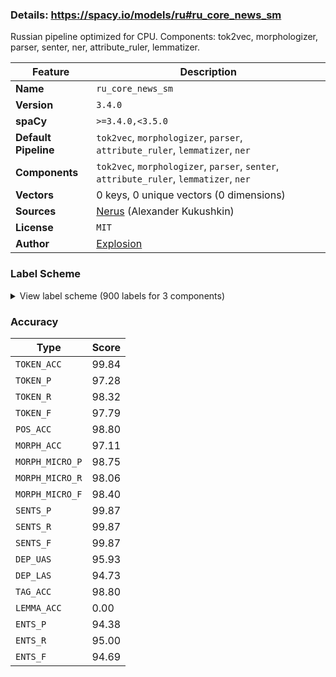 ### Details: https://spacy.io/models/ru#ru_core_news_sm

Russian pipeline optimized for CPU. Components: tok2vec, morphologizer, parser, senter, ner, attribute_ruler, lemmatizer.

| Feature | Description |
| --- | --- |
| **Name** | `ru_core_news_sm` |
| **Version** | `3.4.0` |
| **spaCy** | `>=3.4.0,<3.5.0` |
| **Default Pipeline** | `tok2vec`, `morphologizer`, `parser`, `attribute_ruler`, `lemmatizer`, `ner` |
| **Components** | `tok2vec`, `morphologizer`, `parser`, `senter`, `attribute_ruler`, `lemmatizer`, `ner` |
| **Vectors** | 0 keys, 0 unique vectors (0 dimensions) |
| **Sources** | [Nerus](https://github.com/natasha/nerus) (Alexander Kukushkin) |
| **License** | `MIT` |
| **Author** | [Explosion](https://explosion.ai) |

### Label Scheme

<details>

<summary>View label scheme (900 labels for 3 components)</summary>

| Component | Labels |
| --- | --- |
| **`morphologizer`** | `Case=Nom\|Degree=Pos\|Number=Plur\|POS=ADJ`, `Animacy=Anim\|Case=Nom\|Gender=Masc\|Number=Plur\|POS=NOUN`, `Aspect=Perf\|Mood=Ind\|Number=Plur\|POS=VERB\|Tense=Past\|VerbForm=Fin\|Voice=Act`, `Animacy=Inan\|Case=Acc\|POS=NUM`, `Animacy=Inan\|Case=Gen\|Gender=Fem\|Number=Plur\|POS=NOUN`, `Case=Gen\|Degree=Pos\|Gender=Masc\|Number=Sing\|POS=ADJ`, `Animacy=Inan\|Case=Gen\|Gender=Masc\|Number=Sing\|POS=NOUN`, `POS=ADP`, `Case=Gen\|Gender=Fem\|Number=Sing\|POS=DET`, `Animacy=Inan\|Case=Gen\|Gender=Fem\|Number=Sing\|POS=NOUN`, `POS=PUNCT`, `Degree=Pos\|POS=ADV`, `Aspect=Imp\|Mood=Ind\|Number=Plur\|POS=VERB\|Tense=Past\|VerbForm=Fin\|Voice=Mid`, `Animacy=Inan\|Case=Nom\|Gender=Masc\|Number=Plur\|POS=NOUN`, `Animacy=Anim\|Case=Gen\|Gender=Masc\|Number=Plur\|POS=NOUN`, `Aspect=Perf\|Case=Gen\|Number=Plur\|POS=VERB\|Tense=Past\|VerbForm=Part\|Voice=Pass`, `Case=Loc\|Degree=Pos\|Number=Plur\|POS=ADJ`, `Animacy=Inan\|Case=Loc\|Gender=Neut\|Number=Plur\|POS=NOUN`, `Animacy=Inan\|Case=Loc\|Gender=Neut\|Number=Sing\|POS=PRON`, `Aspect=Imp\|Mood=Ind\|Number=Sing\|POS=VERB\|Person=Third\|Tense=Pres\|VerbForm=Fin\|Voice=Act`, `Animacy=Inan\|Case=Nom\|Gender=Neut\|Number=Sing\|POS=NOUN`, `Foreign=Yes\|POS=PROPN`, `Case=Loc\|Gender=Fem\|Number=Sing\|POS=NUM`, `Aspect=Imp\|Gender=Neut\|Mood=Ind\|Number=Sing\|POS=VERB\|Tense=Past\|VerbForm=Fin\|Voice=Act`, `Animacy=Anim\|Case=Gen\|Gender=Masc\|Number=Sing\|POS=NOUN`, `Animacy=Inan\|Case=Loc\|Gender=Masc\|Number=Sing\|POS=NOUN`, `POS=NUM`, `Animacy=Inan\|Case=Gen\|Gender=Masc\|Number=Plur\|POS=NOUN`, `Case=Nom\|Gender=Masc\|Number=Sing\|POS=PRON\|Person=Third`, `Aspect=Imp\|Gender=Masc\|Mood=Ind\|Number=Sing\|POS=AUX\|Tense=Past\|VerbForm=Fin\|Voice=Act`, `Animacy=Anim\|Case=Ins\|Gender=Masc\|Number=Sing\|POS=NOUN`, `Animacy=Inan\|Case=Dat\|Gender=Neut\|Number=Sing\|POS=NOUN`, `POS=DET`, `Animacy=Inan\|Case=Nom\|Gender=Fem\|Number=Sing\|POS=NOUN`, `Aspect=Perf\|Gender=Fem\|Mood=Ind\|Number=Sing\|POS=VERB\|Tense=Past\|VerbForm=Fin\|Voice=Act`, `Case=Dat\|Degree=Pos\|Number=Plur\|POS=ADJ`, `Animacy=Inan\|Case=Dat\|Gender=Fem\|Number=Plur\|POS=NOUN`, `Animacy=Inan\|Case=Nom\|Gender=Masc\|Number=Sing\|POS=NOUN`, `Aspect=Perf\|Gender=Masc\|Mood=Ind\|Number=Sing\|POS=VERB\|Tense=Past\|VerbForm=Fin\|Voice=Act`, `POS=SCONJ`, `Animacy=Inan\|Case=Ins\|Gender=Neut\|Number=Sing\|POS=NOUN`, `Case=Acc\|Gender=Neut\|Number=Sing\|POS=PRON\|Person=Third`, `Case=Acc\|POS=NUM`, `Case=Ins\|Degree=Pos\|Number=Plur\|POS=ADJ`, `Animacy=Inan\|Case=Ins\|Gender=Masc\|Number=Plur\|POS=NOUN`, `POS=CCONJ`, `Case=Nom\|POS=NUM`, `Animacy=Inan\|Case=Dat\|Gender=Masc\|Number=Sing\|POS=NOUN`, `Aspect=Perf\|Gender=Masc\|Number=Sing\|POS=VERB\|StyleVariant=Short\|Tense=Past\|VerbForm=Part\|Voice=Pass`, `Case=Nom\|Degree=Pos\|Gender=Masc\|Number=Sing\|POS=ADJ`, `Case=Ins\|Degree=Pos\|Gender=Neut\|Number=Sing\|POS=ADJ`, `Aspect=Imp\|Mood=Ind\|Number=Plur\|POS=VERB\|Person=Third\|Tense=Pres\|VerbForm=Fin\|Voice=Act`, `Case=Nom\|Gender=Masc\|Number=Sing\|POS=DET`, `Aspect=Imp\|Gender=Masc\|Mood=Ind\|Number=Sing\|POS=VERB\|Tense=Past\|VerbForm=Fin\|Voice=Act`, `Case=Acc\|Degree=Pos\|Gender=Fem\|Number=Sing\|POS=ADJ`, `Animacy=Inan\|Case=Acc\|Gender=Fem\|Number=Sing\|POS=NOUN`, `Case=Nom\|Gender=Fem\|Number=Sing\|POS=PRON`, `Aspect=Imp\|Mood=Ind\|Number=Sing\|POS=VERB\|Person=Third\|Tense=Pres\|VerbForm=Fin\|Voice=Mid`, `Case=Ins\|Degree=Pos\|Gender=Fem\|Number=Sing\|POS=ADJ`, `Animacy=Anim\|Case=Nom\|Gender=Fem\|Number=Sing\|POS=NOUN`, `Case=Dat\|Degree=Pos\|Gender=Fem\|Number=Sing\|POS=ADJ`, `Animacy=Inan\|Case=Dat\|Gender=Fem\|Number=Sing\|POS=NOUN`, `Animacy=Inan\|Case=Gen\|Gender=Neut\|Number=Sing\|POS=NOUN`, `Animacy=Inan\|Case=Nom\|Gender=Neut\|Number=Plur\|POS=NOUN`, `Degree=Pos\|Number=Plur\|POS=ADJ\|StyleVariant=Short`, `Aspect=Imp\|Mood=Ind\|Number=Plur\|POS=AUX\|Tense=Past\|VerbForm=Fin\|Voice=Act`, `Aspect=Perf\|POS=VERB\|VerbForm=Inf\|Voice=Act`, `Animacy=Inan\|Case=Acc\|Gender=Neut\|Number=Sing\|POS=PRON`, `Case=Loc\|Degree=Pos\|Gender=Fem\|Number=Sing\|POS=ADJ`, `Animacy=Inan\|Case=Loc\|Gender=Fem\|Number=Sing\|POS=NOUN`, `Animacy=Inan\|Case=Loc\|Gender=Masc\|Number=Plur\|POS=NOUN`, `Case=Gen\|Degree=Pos\|Gender=Fem\|Number=Sing\|POS=ADJ`, `Aspect=Perf\|Number=Plur\|POS=VERB\|StyleVariant=Short\|Tense=Past\|VerbForm=Part\|Voice=Pass`, `Animacy=Anim\|Case=Acc\|Gender=Masc\|POS=NUM`, `Animacy=Anim\|Case=Gen\|Gender=Fem\|Number=Plur\|POS=NOUN`, `Animacy=Anim\|Case=Acc\|Gender=Neut\|Number=Plur\|POS=NOUN`, `Mood=Cnd\|POS=SCONJ`, `Case=Nom\|Number=Plur\|POS=PRON\|Person=Third`, `POS=PART\|Polarity=Neg`, `Aspect=Imp\|POS=VERB\|VerbForm=Inf\|Voice=Mid`, `Animacy=Inan\|Aspect=Perf\|Case=Acc\|Number=Plur\|POS=VERB\|Tense=Past\|VerbForm=Part\|Voice=Pass`, `Animacy=Inan\|Case=Acc\|Gender=Fem\|Number=Plur\|POS=NOUN`, `POS=SPACE`, `Case=Nom\|Number=Plur\|POS=DET`, `Aspect=Imp\|Mood=Ind\|Number=Plur\|POS=VERB\|Tense=Past\|VerbForm=Fin\|Voice=Act`, `Animacy=Anim\|Case=Acc\|Gender=Masc\|Number=Sing\|POS=NOUN`, `Aspect=Imp\|Gender=Neut\|Mood=Ind\|Number=Sing\|POS=VERB\|Tense=Past\|VerbForm=Fin\|Voice=Mid`, `Animacy=Inan\|Case=Acc\|Gender=Masc\|Number=Sing\|POS=NOUN`, `Animacy=Anim\|Case=Acc\|Number=Plur\|POS=PRON`, `Animacy=Inan\|Case=Acc\|Gender=Neut\|Number=Sing\|POS=NOUN`, `Case=Gen\|Degree=Pos\|Gender=Neut\|Number=Sing\|POS=ADJ`, `Animacy=Anim\|Case=Gen\|Gender=Masc\|Number=Sing\|POS=PROPN`, `Animacy=Anim\|Case=Nom\|Gender=Fem\|Number=Sing\|POS=PROPN`, `Aspect=Imp\|Gender=Fem\|Mood=Ind\|Number=Sing\|POS=VERB\|Tense=Past\|VerbForm=Fin\|Voice=Act`, `POS=INTJ`, `Animacy=Inan\|Case=Loc\|Gender=Fem\|Number=Plur\|POS=NOUN`, `Animacy=Inan\|Case=Nom\|Gender=Neut\|Number=Sing\|POS=PRON`, `Aspect=Imp\|Gender=Fem\|Mood=Ind\|Number=Sing\|POS=AUX\|Tense=Past\|VerbForm=Fin\|Voice=Act`, `Case=Nom\|Degree=Pos\|Gender=Fem\|Number=Sing\|POS=ADJ`, `Case=Acc\|Gender=Masc\|Number=Sing\|POS=PRON\|Person=Third`, `Case=Nom\|Number=Plur\|POS=PRON`, `Aspect=Imp\|Gender=Masc\|Mood=Ind\|Number=Sing\|POS=VERB\|Tense=Past\|VerbForm=Fin\|Voice=Mid`, `Aspect=Imp\|Gender=Masc\|Mood=Ind\|Number=Sing\|POS=VERB\|Tense=Past\|VerbForm=Fin\|Voice=Pass`, `Degree=Pos\|Gender=Fem\|Number=Sing\|POS=ADJ\|StyleVariant=Short`, `Case=Gen\|Gender=Masc\|Number=Sing\|POS=PRON\|Person=Third`, `Case=Gen\|POS=PRON`, `Animacy=Inan\|Case=Dat\|Gender=Neut\|Number=Plur\|POS=NOUN`, `Animacy=Anim\|Case=Nom\|Gender=Masc\|Number=Sing\|POS=PROPN`, `Aspect=Imp\|POS=VERB\|VerbForm=Inf\|Voice=Act`, `Animacy=Anim\|Case=Nom\|Gender=Masc\|Number=Sing\|POS=NOUN`, `Case=Acc\|Gender=Fem\|Number=Sing\|POS=PRON\|Person=Third`, `Animacy=Inan\|Case=Acc\|Number=Plur\|POS=DET`, `Case=Nom\|POS=PRON`, `Animacy=Anim\|Case=Ins\|Gender=Masc\|Number=Plur\|POS=NOUN`, `POS=ADJ`, `Case=Loc\|Degree=Pos\|Gender=Masc\|Number=Sing\|POS=ADJ`, `Animacy=Inan\|Case=Gen\|Gender=Fem\|Number=Sing\|POS=PROPN`, `Aspect=Imp\|Mood=Ind\|Number=Sing\|POS=AUX\|Person=Third\|Tense=Pres\|VerbForm=Fin\|Voice=Act`, `Case=Nom\|Gender=Fem\|Number=Sing\|POS=PRON\|Person=Third`, `Case=Ins\|Gender=Masc\|Number=Sing\|POS=DET`, `Animacy=Inan\|Case=Ins\|Gender=Masc\|Number=Sing\|POS=NOUN`, `Aspect=Perf\|Case=Acc\|Gender=Neut\|Number=Sing\|POS=VERB\|Tense=Past\|VerbForm=Part\|Voice=Pass`, `Animacy=Inan\|Case=Loc\|Gender=Neut\|Number=Sing\|POS=NOUN`, `Animacy=Inan\|Case=Gen\|Gender=Masc\|Number=Sing\|POS=PROPN`, `Case=Nom\|Number=Sing\|POS=PRON\|Person=First`, `Aspect=Imp\|Mood=Ind\|Number=Sing\|POS=VERB\|Person=First\|Tense=Pres\|VerbForm=Fin\|Voice=Act`, `Animacy=Inan\|Case=Acc\|Degree=Pos\|Gender=Masc\|Number=Sing\|POS=ADJ`, `Mood=Cnd\|POS=AUX`, `Case=Nom\|Number=Plur\|POS=PRON\|Person=First`, `Case=Gen\|Number=Plur\|POS=DET`, `Animacy=Inan\|Case=Ins\|Gender=Masc\|Number=Sing\|POS=PROPN`, `Aspect=Imp\|Case=Gen\|Gender=Masc\|Number=Sing\|POS=VERB\|Tense=Pres\|VerbForm=Part\|Voice=Act`, `Animacy=Inan\|Case=Ins\|Gender=Neut\|Number=Sing\|POS=PRON`, `Aspect=Perf\|POS=VERB\|VerbForm=Inf\|Voice=Mid`, `Aspect=Perf\|Case=Gen\|Number=Plur\|POS=VERB\|Tense=Past\|VerbForm=Part\|Voice=Act`, `Animacy=Inan\|Case=Acc\|Gender=Masc\|Number=Sing\|POS=PROPN`, `Animacy=Inan\|Case=Acc\|Gender=Neut\|Number=Sing\|POS=DET`, `POS=PART`, `Case=Dat\|Gender=Masc\|Number=Sing\|POS=DET`, `Aspect=Perf\|Mood=Ind\|Number=Plur\|POS=VERB\|Person=Third\|Tense=Fut\|VerbForm=Fin\|Voice=Mid`, `Aspect=Perf\|Gender=Masc\|Mood=Ind\|Number=Sing\|POS=VERB\|Tense=Past\|VerbForm=Fin\|Voice=Mid`, `Case=Nom\|Gender=Masc\|Number=Sing\|POS=NUM`, `Animacy=Anim\|Case=Dat\|Gender=Fem\|Number=Sing\|POS=PROPN`, `Aspect=Perf\|Mood=Ind\|Number=Sing\|POS=VERB\|Person=Third\|Tense=Fut\|VerbForm=Fin\|Voice=Mid`, `Case=Loc\|Gender=Masc\|Number=Sing\|POS=DET`, `Aspect=Perf\|Gender=Neut\|Mood=Ind\|Number=Sing\|POS=VERB\|Tense=Past\|VerbForm=Fin\|Voice=Act`, `Degree=Pos\|Gender=Neut\|Number=Sing\|POS=ADJ\|StyleVariant=Short`, `Animacy=Inan\|Case=Gen\|Gender=Neut\|Number=Plur\|POS=NOUN`, `Animacy=Anim\|Case=Dat\|Gender=Masc\|Number=Sing\|POS=NOUN`, `Case=Nom\|Gender=Neut\|Number=Sing\|POS=PRON\|Person=Third`, `Aspect=Perf\|Gender=Neut\|Number=Sing\|POS=VERB\|StyleVariant=Short\|Tense=Past\|VerbForm=Part\|Voice=Pass`, `Animacy=Inan\|Case=Loc\|Gender=Fem\|Number=Sing\|POS=PROPN`, `Animacy=Inan\|Case=Acc\|Gender=Masc\|Number=Plur\|POS=NOUN`, `Aspect=Perf\|Mood=Ind\|Number=Plur\|POS=VERB\|Person=Third\|Tense=Fut\|VerbForm=Fin\|Voice=Act`, `Aspect=Perf\|Mood=Ind\|Number=Plur\|POS=VERB\|Tense=Past\|VerbForm=Fin\|Voice=Mid`, `Animacy=Inan\|Case=Gen\|Gender=Neut\|Number=Sing\|POS=PRON`, `Aspect=Perf\|Case=Loc\|Gender=Neut\|Number=Sing\|POS=VERB\|Tense=Past\|VerbForm=Part\|Voice=Pass`, `Animacy=Inan\|Case=Loc\|Gender=Neut\|Number=Sing\|POS=PROPN`, `Case=Dat\|Degree=Pos\|Gender=Masc\|Number=Sing\|POS=ADJ`, `Animacy=Inan\|Case=Dat\|Gender=Masc\|Number=Plur\|POS=PROPN`, `Animacy=Inan\|Case=Acc\|Degree=Pos\|Number=Plur\|POS=ADJ`, `Animacy=Inan\|Case=Acc\|Gender=Neut\|Number=Plur\|POS=NOUN`, `Foreign=Yes\|POS=X`, `Animacy=Inan\|Case=Loc\|Gender=Masc\|Number=Sing\|POS=PROPN`, `Aspect=Imp\|POS=VERB\|Tense=Pres\|VerbForm=Conv\|Voice=Act`, `Case=Gen\|Degree=Pos\|Number=Plur\|POS=ADJ`, `Animacy=Inan\|Case=Ins\|Gender=Fem\|Number=Sing\|POS=NOUN`, `Aspect=Imp\|Gender=Neut\|Mood=Ind\|Number=Sing\|POS=AUX\|Tense=Past\|VerbForm=Fin\|Voice=Act`, `Case=Nom\|Degree=Pos\|Gender=Neut\|Number=Sing\|POS=ADJ`, `Aspect=Imp\|Case=Nom\|Number=Plur\|POS=VERB\|Tense=Past\|VerbForm=Part\|Voice=Act`, `Case=Gen\|POS=NUM`, `Animacy=Inan\|Case=Acc\|Gender=Masc\|POS=NUM`, `Aspect=Imp\|Case=Gen\|Number=Plur\|POS=VERB\|Tense=Pres\|VerbForm=Part\|Voice=Act`, `Animacy=Inan\|Case=Ins\|Gender=Fem\|Number=Sing\|POS=PROPN`, `Animacy=Inan\|Case=Ins\|Gender=Neut\|Number=Sing\|POS=PROPN`, `Animacy=Inan\|Case=Nom\|Gender=Fem\|Number=Plur\|POS=NOUN`, `Aspect=Imp\|Mood=Ind\|Number=Sing\|POS=VERB\|Person=Third\|Tense=Pres\|VerbForm=Fin\|Voice=Pass`, `Aspect=Imp\|POS=VERB\|VerbForm=Inf\|Voice=Pass`, `Case=Gen\|Gender=Fem\|Number=Sing\|POS=NUM`, `Case=Ins\|Degree=Pos\|Gender=Masc\|Number=Sing\|POS=ADJ`, `Animacy=Inan\|Case=Acc\|Degree=Pos\|Gender=Neut\|Number=Sing\|POS=ADJ`, `Aspect=Perf\|Mood=Ind\|Number=Sing\|POS=VERB\|Person=Third\|Tense=Fut\|VerbForm=Fin\|Voice=Act`, `Animacy=Inan\|Case=Ins\|Gender=Neut\|Number=Plur\|POS=NOUN`, `Case=Loc\|Gender=Fem\|Number=Sing\|POS=DET`, `Animacy=Inan\|Case=Nom\|Gender=Masc\|Number=Sing\|POS=PROPN`, `Case=Loc\|Gender=Masc\|Number=Sing\|POS=PRON`, `Aspect=Perf\|Gender=Neut\|Mood=Ind\|Number=Sing\|POS=VERB\|Tense=Past\|VerbForm=Fin\|Voice=Mid`, `Animacy=Anim\|Case=Dat\|Gender=Masc\|Number=Plur\|POS=NOUN`, `Animacy=Anim\|Case=Acc\|Gender=Masc\|Number=Plur\|POS=NOUN`, `Animacy=Anim\|Case=Acc\|Gender=Masc\|Number=Sing\|POS=PROPN`, `Animacy=Anim\|Case=Ins\|Gender=Masc\|Number=Sing\|POS=PROPN`, `Aspect=Perf\|Case=Gen\|Gender=Masc\|Number=Sing\|POS=VERB\|Tense=Past\|VerbForm=Part\|Voice=Act`, `Animacy=Inan\|Case=Nom\|Gender=Fem\|Number=Sing\|POS=PROPN`, `Animacy=Inan\|Case=Acc\|Number=Plur\|POS=PRON\|Person=Third`, `Case=Nom\|Gender=Masc\|Number=Sing\|POS=PRON`, `Case=Dat\|POS=PRON`, `Aspect=Imp\|Mood=Ind\|Number=Plur\|POS=VERB\|Person=Third\|Tense=Pres\|VerbForm=Fin\|Voice=Mid`, `Animacy=Inan\|Case=Nom\|Gender=Neut\|Number=Sing\|POS=PROPN`, `Animacy=Inan\|Case=Nom\|Gender=Fem\|Number=Plur\|POS=PROPN`, `Case=Dat\|Gender=Fem\|Number=Sing\|POS=PRON`, `Case=Ins\|Number=Plur\|POS=PRON\|Person=Third`, `Animacy=Inan\|Case=Acc\|Gender=Fem\|Number=Sing\|POS=PROPN`, `Animacy=Inan\|Case=Dat\|Gender=Masc\|Number=Plur\|POS=NOUN`, `Aspect=Perf\|Case=Gen\|Gender=Fem\|Number=Sing\|POS=VERB\|Tense=Past\|VerbForm=Part\|Voice=Pass`, `Aspect=Imp\|POS=AUX\|VerbForm=Inf\|Voice=Act`, `Aspect=Imp\|Mood=Ind\|Number=Plur\|POS=AUX\|Person=Third\|Tense=Pres\|VerbForm=Fin\|Voice=Act`, `Aspect=Imp\|Case=Gen\|Gender=Fem\|Number=Sing\|POS=VERB\|Tense=Pres\|VerbForm=Part\|Voice=Act`, `Aspect=Perf\|Case=Dat\|Number=Plur\|POS=VERB\|Tense=Past\|VerbForm=Part\|Voice=Pass`, `Degree=Pos\|Gender=Masc\|Number=Sing\|POS=ADJ\|StyleVariant=Short`, `Degree=Cmp\|POS=ADV`, `Aspect=Perf\|Case=Loc\|Number=Plur\|POS=VERB\|Tense=Past\|VerbForm=Part\|Voice=Pass`, `Aspect=Imp\|Case=Ins\|Gender=Fem\|Number=Sing\|POS=VERB\|Tense=Pres\|VerbForm=Part\|Voice=Pass`, `Aspect=Perf\|Gender=Fem\|Mood=Ind\|Number=Sing\|POS=VERB\|Tense=Past\|VerbForm=Fin\|Voice=Mid`, `Aspect=Imp\|Gender=Neut\|Mood=Ind\|Number=Sing\|POS=VERB\|Tense=Past\|VerbForm=Fin\|Voice=Pass`, `Aspect=Imp\|Mood=Ind\|Number=Plur\|POS=AUX\|Person=First\|Tense=Pres\|VerbForm=Fin\|Voice=Act`, `Case=Ins\|Number=Plur\|POS=DET`, `Aspect=Perf\|Mood=Ind\|Number=Plur\|POS=VERB\|Person=First\|Tense=Fut\|VerbForm=Fin\|Voice=Act`, `Aspect=Imp\|Case=Acc\|Gender=Fem\|Number=Sing\|POS=VERB\|Tense=Pres\|VerbForm=Part\|Voice=Act`, `Animacy=Inan\|Case=Dat\|Gender=Neut\|Number=Sing\|POS=PRON`, `Case=Loc\|Degree=Pos\|Gender=Neut\|Number=Sing\|POS=ADJ`, `Animacy=Inan\|Case=Gen\|Gender=Fem\|Number=Plur\|POS=PROPN`, `Case=Nom\|Gender=Neut\|Number=Sing\|POS=DET`, `Animacy=Inan\|Case=Gen\|Gender=Neut\|Number=Sing\|POS=PROPN`, `Aspect=Imp\|Case=Nom\|Number=Plur\|POS=VERB\|Tense=Pres\|VerbForm=Part\|Voice=Act`, `Case=Gen\|Gender=Masc\|POS=NUM`, `Animacy=Anim\|Case=Dat\|Gender=Fem\|Number=Sing\|POS=NOUN`, `Aspect=Imp\|Case=Ins\|Gender=Fem\|Number=Sing\|POS=VERB\|Tense=Pres\|VerbForm=Part\|Voice=Act`, `Animacy=Anim\|Case=Ins\|Gender=Fem\|Number=Sing\|POS=NOUN`, `Aspect=Imp\|Case=Nom\|Gender=Fem\|Number=Sing\|POS=VERB\|Tense=Past\|VerbForm=Part\|Voice=Act`, `Aspect=Perf\|Gender=Fem\|Number=Sing\|POS=VERB\|StyleVariant=Short\|Tense=Past\|VerbForm=Part\|Voice=Pass`, `Aspect=Perf\|POS=VERB\|Tense=Past\|VerbForm=Conv\|Voice=Act`, `Aspect=Imp\|Case=Ins\|Gender=Masc\|Number=Sing\|POS=VERB\|Tense=Pres\|VerbForm=Part\|Voice=Pass`, `Case=Loc\|Gender=Neut\|Number=Sing\|POS=DET`, `Animacy=Anim\|Case=Gen\|Gender=Fem\|Number=Sing\|POS=NOUN`, `Animacy=Inan\|Case=Acc\|Gender=Neut\|Number=Sing\|POS=PROPN`, `Aspect=Imp\|Case=Loc\|Gender=Masc\|Number=Sing\|POS=VERB\|Tense=Pres\|VerbForm=Part\|Voice=Act`, `Aspect=Imp\|Case=Dat\|Number=Plur\|POS=VERB\|Tense=Pres\|VerbForm=Part\|Voice=Act`, `Aspect=Perf\|Case=Nom\|Gender=Masc\|Number=Sing\|POS=VERB\|Tense=Past\|VerbForm=Part\|Voice=Pass`, `Aspect=Perf\|Case=Loc\|Gender=Fem\|Number=Sing\|POS=VERB\|Tense=Past\|VerbForm=Part\|Voice=Pass`, `Case=Dat\|Number=Sing\|POS=PRON\|Person=Second`, `Case=Nom\|Gender=Fem\|Number=Sing\|POS=DET`, `POS=ADV`, `Case=Acc\|POS=PRON`, `Animacy=Anim\|Case=Loc\|Gender=Masc\|Number=Sing\|POS=NOUN`, `Case=Ins\|Gender=Masc\|Number=Sing\|POS=NUM`, `Case=Ins\|POS=NUM`, `Aspect=Imp\|Mood=Ind\|Number=Plur\|POS=VERB\|Person=First\|Tense=Pres\|VerbForm=Fin\|Voice=Act`, `Aspect=Perf\|Case=Nom\|Gender=Fem\|Number=Sing\|POS=VERB\|Tense=Past\|VerbForm=Part\|Voice=Pass`, `Animacy=Inan\|Case=Ins\|Gender=Fem\|Number=Plur\|POS=NOUN`, `Case=Gen\|Gender=Masc\|Number=Sing\|POS=DET`, `Aspect=Imp\|Case=Nom\|Gender=Masc\|Number=Sing\|POS=VERB\|Tense=Pres\|VerbForm=Part\|Voice=Act`, `Animacy=Anim\|Case=Acc\|Degree=Pos\|Number=Plur\|POS=ADJ`, `Case=Dat\|Gender=Fem\|Number=Sing\|POS=PRON\|Person=Third`, `Case=Gen\|Gender=Masc\|Number=Sing\|POS=NUM`, `Case=Acc\|Gender=Masc\|Number=Sing\|POS=DET`, `Aspect=Perf\|Case=Ins\|Gender=Fem\|Number=Sing\|POS=VERB\|Tense=Past\|VerbForm=Part\|Voice=Pass`, `Case=Loc\|POS=PRON`, `Animacy=Inan\|Case=Acc\|Degree=Pos\|Number=Plur\|POS=DET`, `Animacy=Inan\|Case=Dat\|Gender=Masc\|Number=Sing\|POS=PROPN`, `Case=Loc\|Gender=Masc\|Number=Sing\|POS=PRON\|Person=Third`, `Animacy=Anim\|Aspect=Perf\|Case=Acc\|Gender=Masc\|Number=Sing\|POS=VERB\|Tense=Past\|VerbForm=Part\|Voice=Pass`, `Case=Loc\|Gender=Fem\|Number=Sing\|POS=PRON`, `Aspect=Perf\|Case=Ins\|Number=Plur\|POS=VERB\|Tense=Past\|VerbForm=Part\|Voice=Pass`, `Animacy=Anim\|Case=Acc\|Degree=Pos\|Gender=Masc\|Number=Sing\|POS=ADJ`, `Aspect=Imp\|Mood=Imp\|Number=Plur\|POS=VERB\|Person=Second\|VerbForm=Fin\|Voice=Act`, `Case=Nom\|Number=Plur\|POS=PRON\|Person=Second`, `Aspect=Perf\|Mood=Ind\|Number=Plur\|POS=VERB\|Person=Second\|Tense=Fut\|VerbForm=Fin\|Voice=Act`, `POS=SYM`, `Degree=Cmp\|POS=ADJ`, `Animacy=Inan\|Case=Dat\|Gender=Fem\|Number=Sing\|POS=PROPN`, `Aspect=Imp\|Case=Nom\|Gender=Masc\|Number=Sing\|POS=VERB\|Tense=Pres\|VerbForm=Part\|Voice=Pass`, `Case=Acc\|Gender=Masc\|POS=NUM`, `Animacy=Inan\|Case=Nom\|Gender=Masc\|Number=Plur\|POS=PROPN`, `Case=Nom\|Gender=Fem\|POS=NUM`, `Animacy=Inan\|Case=Loc\|Gender=Masc\|Number=Plur\|POS=PROPN`, `Animacy=Anim\|Case=Acc\|Gender=Fem\|Number=Sing\|POS=NOUN`, `Animacy=Anim\|Case=Acc\|Gender=Fem\|Number=Sing\|POS=PROPN`, `Aspect=Perf\|Case=Gen\|Gender=Masc\|Number=Sing\|POS=VERB\|Tense=Past\|VerbForm=Part\|Voice=Pass`, `Animacy=Inan\|Case=Gen\|Gender=Masc\|Number=Plur\|POS=PROPN`, `Degree=Pos\|POS=ADJ`, `Case=Ins\|Degree=Sup\|Gender=Fem\|Number=Sing\|POS=ADJ`, `Animacy=Inan\|Case=Ins\|Gender=Masc\|Number=Plur\|POS=PROPN`, `Animacy=Anim\|Case=Dat\|Gender=Masc\|Number=Sing\|POS=PROPN`, `Aspect=Imp\|Mood=Ind\|Number=Plur\|POS=VERB\|Tense=Past\|VerbForm=Fin\|Voice=Pass`, `Aspect=Imp\|Case=Acc\|Gender=Fem\|Number=Sing\|POS=VERB\|Tense=Pres\|VerbForm=Part\|Voice=Pass`, `Case=Gen\|Number=Plur\|POS=PRON\|Person=Third`, `Animacy=Inan\|Case=Acc\|Number=Plur\|POS=PRON`, `Animacy=Anim\|Case=Nom\|Gender=Neut\|Number=Plur\|POS=NOUN`, `Animacy=Anim\|Case=Gen\|Gender=Neut\|Number=Plur\|POS=NOUN`, `Degree=Pos\|Gender=Neut\|Number=Sing\|POS=PUNCT\|StyleVariant=Short`, `Case=Ins\|Degree=Sup\|Gender=Neut\|Number=Sing\|POS=ADJ`, `Aspect=Imp\|Case=Nom\|Gender=Fem\|Number=Sing\|POS=VERB\|Tense=Pres\|VerbForm=Part\|Voice=Pass`, `Animacy=Anim\|Case=Ins\|Gender=Fem\|Number=Plur\|POS=NOUN`, `Animacy=Anim\|Case=Acc\|Gender=Fem\|Number=Plur\|POS=NOUN`, `Case=Dat\|Degree=Pos\|Gender=Neut\|Number=Sing\|POS=ADJ`, `Animacy=Anim\|Case=Nom\|Gender=Fem\|Number=Plur\|POS=NOUN`, `Animacy=Anim\|Case=Dat\|Gender=Fem\|Number=Plur\|POS=NOUN`, `Animacy=Inan\|Case=Nom\|Gender=Neut\|Number=Sing\|POS=SCONJ`, `Case=Loc\|Gender=Neut\|Number=Sing\|POS=PRON`, `Aspect=Imp\|Case=Nom\|Gender=Fem\|Number=Sing\|POS=VERB\|Tense=Pres\|VerbForm=Part\|Voice=Act`, `Aspect=Imp\|Gender=Fem\|Mood=Ind\|Number=Sing\|POS=VERB\|Tense=Past\|VerbForm=Fin\|Voice=Mid`, `Aspect=Imp\|Mood=Ind\|Number=Sing\|POS=VERB\|Person=First\|Tense=Pres\|VerbForm=Fin\|Voice=Mid`, `Case=Dat\|Number=Sing\|POS=PRON\|Person=First`, `Case=Acc\|Gender=Fem\|Number=Sing\|POS=DET`, `Aspect=Imp\|Mood=Ind\|Number=Plur\|POS=VERB\|Person=Second\|Tense=Pres\|VerbForm=Fin\|Voice=Mid`, `POS=NOUN`, `Case=Dat\|Number=Plur\|POS=PRON\|Person=Third`, `Degree=Cmp\|POS=NUM`, `Case=Gen\|Gender=Neut\|Number=Sing\|POS=NUM`, `Aspect=Imp\|Case=Nom\|Number=Plur\|POS=VERB\|Tense=Pres\|VerbForm=Part\|Voice=Pass`, `Case=Loc\|Number=Plur\|POS=DET`, `Aspect=Perf\|Case=Gen\|Gender=Neut\|Number=Sing\|POS=VERB\|Tense=Past\|VerbForm=Part\|Voice=Pass`, `Aspect=Perf\|Case=Nom\|Gender=Neut\|Number=Sing\|POS=VERB\|Tense=Past\|VerbForm=Part\|Voice=Act`, `Case=Dat\|POS=NUM`, `Animacy=Anim\|Aspect=Imp\|Case=Acc\|Number=Plur\|POS=VERB\|Tense=Pres\|VerbForm=Part\|Voice=Act`, `Case=Ins\|Gender=Fem\|Number=Sing\|POS=PRON\|Person=Third`, `Animacy=Anim\|Case=Voc\|Gender=Masc\|Number=Sing\|POS=NOUN`, `Case=Gen\|Gender=Fem\|Number=Sing\|POS=PRON\|Person=Third`, `Case=Nom\|Degree=Pos\|Gender=Fem\|Number=Sing\|POS=NUM`, `Animacy=Anim\|Case=Gen\|Gender=Fem\|Number=Sing\|POS=PROPN`, `Animacy=Anim\|Case=Nom\|Gender=Neut\|Number=Sing\|POS=NOUN`, `Animacy=Inan\|Case=Acc\|Gender=Fem\|POS=NUM`, `Aspect=Perf\|Case=Loc\|Gender=Masc\|Number=Sing\|POS=VERB\|Tense=Past\|VerbForm=Part\|Voice=Act`, `Aspect=Perf\|Case=Acc\|Gender=Fem\|Number=Sing\|POS=VERB\|Tense=Past\|VerbForm=Part\|Voice=Act`, `Animacy=Anim\|Case=Acc\|Gender=Masc\|Number=Sing\|POS=PRON`, `Case=Ins\|Gender=Fem\|Number=Sing\|POS=DET`, `Animacy=Anim\|Case=Gen\|Gender=Masc\|Number=Plur\|POS=PROPN`, `Animacy=Inan\|Case=Par\|Gender=Masc\|Number=Sing\|POS=NOUN`, `Aspect=Imp\|Gender=Fem\|Mood=Ind\|Number=Sing\|POS=VERB\|Tense=Past\|VerbForm=Fin\|Voice=Pass`, `Aspect=Perf\|Case=Nom\|Number=Plur\|POS=VERB\|Tense=Past\|VerbForm=Part\|Voice=Act`, `Case=Gen\|Gender=Masc\|Number=Sing\|POS=PRON`, `Case=Gen\|Number=Plur\|POS=DET\|Person=Third`, `Animacy=Inan\|Case=Dat\|Gender=Neut\|Number=Sing\|POS=PROPN`, `Animacy=Inan\|Case=Gen\|Gender=Masc\|Number=Sing\|POS=ADV`, `Case=Nom\|Gender=Fem\|Number=Sing\|POS=NUM`, `Aspect=Perf\|Case=Loc\|Gender=Masc\|Number=Sing\|POS=VERB\|Tense=Past\|VerbForm=Part\|Voice=Pass`, `Aspect=Imp\|Case=Gen\|Gender=Masc\|Number=Sing\|POS=VERB\|Tense=Pres\|VerbForm=Part\|Voice=Pass`, `Case=Nom\|Gender=Masc\|POS=NUM`, `Aspect=Imp\|Case=Dat\|Gender=Masc\|Number=Sing\|POS=VERB\|Tense=Past\|VerbForm=Part\|Voice=Act`, `Case=Loc\|Gender=Fem\|Number=Sing\|POS=PRON\|Person=Third`, `Animacy=Anim\|Case=Ins\|Gender=Neut\|Number=Plur\|POS=NOUN`, `Animacy=Inan\|Aspect=Perf\|Case=Acc\|Gender=Masc\|Number=Sing\|POS=VERB\|Tense=Past\|VerbForm=Part\|Voice=Act`, `Aspect=Imp\|Case=Nom\|Gender=Masc\|Number=Sing\|POS=VERB\|Tense=Past\|VerbForm=Part\|Voice=Act`, `Aspect=Perf\|Case=Gen\|Gender=Neut\|Number=Sing\|POS=VERB\|Tense=Past\|VerbForm=Part\|Voice=Act`, `Case=Gen\|Gender=Fem\|POS=NUM`, `Animacy=Anim\|Aspect=Imp\|Case=Acc\|Gender=Masc\|Number=Sing\|POS=VERB\|Tense=Pres\|VerbForm=Part\|Voice=Act`, `Aspect=Perf\|Case=Nom\|Gender=Masc\|Number=Sing\|POS=VERB\|Tense=Past\|VerbForm=Part\|Voice=Act`, `POS=ADV\|Polarity=Neg`, `Case=Dat\|Gender=Neut\|Number=Sing\|POS=PRON`, `Aspect=Perf\|Case=Nom\|Number=Plur\|POS=VERB\|Tense=Past\|VerbForm=Part\|Voice=Pass`, `Case=Acc\|Gender=Neut\|POS=NUM`, `Aspect=Imp\|Mood=Imp\|Number=Sing\|POS=VERB\|Person=Second\|VerbForm=Fin\|Voice=Act`, `Case=Gen\|Number=Sing\|POS=PRON\|Person=First`, `Case=Nom\|Gender=Neut\|POS=NUM`, `Case=Gen\|POS=VERB\|Polarity=Neg`, `Aspect=Imp\|Mood=Ind\|Number=Plur\|POS=VERB\|Person=Second\|Tense=Pres\|VerbForm=Fin\|Voice=Act`, `Case=Gen\|Gender=Fem\|Number=Sing\|POS=PRON`, `Aspect=Imp\|Case=Dat\|Gender=Masc\|Number=Sing\|POS=VERB\|Tense=Pres\|VerbForm=Part\|Voice=Act`, `Case=Loc\|Number=Plur\|POS=PRON`, `Case=Loc\|Number=Plur\|POS=PRON\|Person=Third`, `Case=Gen\|Number=Plur\|POS=PRON`, `Aspect=Perf\|Case=Dat\|Number=Plur\|POS=VERB\|Tense=Past\|VerbForm=Part\|Voice=Act`, `Case=Acc\|Gender=Fem\|Number=Sing\|POS=NUM`, `Aspect=Imp\|Case=Dat\|Gender=Fem\|Number=Sing\|POS=VERB\|Tense=Pres\|VerbForm=Part\|Voice=Act`, `Animacy=Inan\|Aspect=Perf\|Case=Acc\|Gender=Masc\|Number=Sing\|POS=VERB\|Tense=Past\|VerbForm=Part\|Voice=Pass`, `POS=CCONJ\|Polarity=Neg`, `Animacy=Inan\|Aspect=Imp\|Case=Acc\|Gender=Masc\|Number=Sing\|POS=VERB\|Tense=Past\|VerbForm=Part\|Voice=Act`, `Aspect=Imp\|Case=Gen\|Number=Plur\|POS=VERB\|Tense=Pres\|VerbForm=Part\|Voice=Pass`, `Case=Ins\|Gender=Masc\|Number=Sing\|POS=PRON\|Person=Third`, `Case=Dat\|Gender=Neut\|Number=Sing\|POS=DET`, `Aspect=Imp\|Gender=Neut\|Mood=Ind\|Number=Sing\|POS=PRON\|Tense=Past\|VerbForm=Fin\|Voice=Act`, `Aspect=Imp\|POS=VERB\|Tense=Pres\|VerbForm=Conv\|Voice=Mid`, `Case=Gen\|Gender=Neut\|Number=Sing\|POS=DET`, `Case=Nom\|Number=Sing\|POS=PRON\|Person=Second`, `Aspect=Imp\|Mood=Ind\|Number=Sing\|POS=VERB\|Person=Second\|Tense=Pres\|VerbForm=Fin\|Voice=Act`, `Animacy=Inan\|Case=Loc\|Gender=Fem\|Number=Plur\|POS=PROPN`, `Aspect=Perf\|Case=Nom\|Gender=Fem\|Number=Sing\|POS=VERB\|Tense=Past\|VerbForm=Part\|Voice=Act`, `Aspect=Imp\|Mood=Ind\|Number=Plur\|POS=VERB\|Person=Third\|Tense=Pres\|VerbForm=Fin\|Voice=Pass`, `Case=Ins\|Gender=Neut\|Number=Sing\|POS=DET`, `Animacy=Anim\|Case=Acc\|POS=NUM`, `Aspect=Imp\|Number=Plur\|POS=VERB\|StyleVariant=Short\|Tense=Past\|VerbForm=Part\|Voice=Pass`, `Aspect=Imp\|Gender=Masc\|Number=Sing\|POS=VERB\|StyleVariant=Short\|Tense=Past\|VerbForm=Part\|Voice=Pass`, `Case=Dat\|Gender=Masc\|Number=Sing\|POS=PRON\|Person=Third`, `Case=Loc\|Gender=Masc\|Number=Sing\|POS=NUM`, `Case=Dat\|Gender=Masc\|Number=Sing\|POS=NUM`, `Aspect=Imp\|Case=Gen\|Gender=Masc\|Number=Sing\|POS=VERB\|Tense=Past\|VerbForm=Part\|Voice=Act`, `Animacy=Anim\|Case=Gen\|Gender=Neut\|Number=Sing\|POS=NOUN`, `Case=Loc\|Degree=Sup\|Gender=Masc\|Number=Sing\|POS=ADJ`, `Case=Gen\|Number=Plur\|POS=PRON\|Person=First`, `Case=Dat\|Number=Plur\|POS=PRON\|Person=First`, `Case=Gen\|Number=Plur\|POS=PRON\|Person=Second`, `Aspect=Perf\|Mood=Imp\|Number=Plur\|POS=VERB\|Person=Second\|VerbForm=Fin\|Voice=Act`, `Aspect=Perf\|Case=Acc\|Gender=Neut\|Number=Sing\|POS=VERB\|Tense=Past\|VerbForm=Part\|Voice=Act`, `Case=Acc\|Number=Sing\|POS=PRON\|Person=First`, `Foreign=Yes\|POS=PUNCT`, `Aspect=Imp\|Mood=Ind\|Number=Sing\|POS=PRON\|Person=Third\|Tense=Pres\|VerbForm=Fin\|Voice=Act`, `Aspect=Imp\|Mood=Ind\|Number=Sing\|POS=AUX\|Person=First\|Tense=Pres\|VerbForm=Fin\|Voice=Act`, `Case=Gen\|Gender=Fem\|Number=Sing\|POS=DET\|Person=Third`, `Case=Dat\|Degree=Sup\|Number=Plur\|POS=ADJ`, `Aspect=Perf\|Case=Acc\|Gender=Fem\|Number=Sing\|POS=VERB\|Tense=Past\|VerbForm=Part\|Voice=Pass`, `Aspect=Perf\|Case=Dat\|Gender=Masc\|Number=Sing\|POS=VERB\|Tense=Past\|VerbForm=Part\|Voice=Pass`, `Case=Loc\|POS=NUM`, `Aspect=Imp\|Mood=Ind\|Number=Plur\|POS=VERB\|Person=First\|Tense=Pres\|VerbForm=Fin\|Voice=Mid`, `Case=Dat\|Number=Plur\|POS=DET`, `Aspect=Imp\|POS=AUX\|Tense=Pres\|VerbForm=Conv\|Voice=Act`, `Aspect=Perf\|Case=Ins\|Gender=Masc\|Number=Sing\|POS=VERB\|Tense=Past\|VerbForm=Part\|Voice=Pass`, `Aspect=Imp\|Case=Nom\|Gender=Neut\|Number=Sing\|POS=VERB\|Tense=Pres\|VerbForm=Part\|Voice=Act`, `Case=Ins\|POS=PRON`, `Case=Ins\|Gender=Neut\|Number=Sing\|POS=PRON`, `Aspect=Perf\|Case=Loc\|Gender=Neut\|Number=Sing\|POS=VERB\|Tense=Past\|VerbForm=Part\|Voice=Act`, `Case=Dat\|Gender=Neut\|Number=Sing\|POS=PRON\|Person=Third`, `Aspect=Imp\|Mood=Imp\|Number=Sing\|POS=VERB\|Person=Second\|VerbForm=Fin\|Voice=Mid`, `Case=Nom\|Gender=Neut\|Number=Sing\|POS=PRON`, `Animacy=Inan\|Aspect=Imp\|Case=Acc\|Gender=Masc\|Number=Sing\|POS=VERB\|Tense=Pres\|VerbForm=Part\|Voice=Act`, `POS=PROPN`, `Aspect=Perf\|Case=Loc\|Gender=Fem\|Number=Sing\|POS=VERB\|Tense=Past\|VerbForm=Part\|Voice=Act`, `Aspect=Imp\|Case=Gen\|Gender=Fem\|Number=Sing\|POS=VERB\|Tense=Pres\|VerbForm=Part\|Voice=Pass`, `Aspect=Perf\|Mood=Ind\|Number=Sing\|POS=VERB\|Person=Second\|Tense=Fut\|VerbForm=Fin\|Voice=Act`, `Case=Gen\|Degree=Sup\|Number=Plur\|POS=ADJ`, `Animacy=Anim\|Case=Ins\|Gender=Fem\|Number=Sing\|POS=PROPN`, `Animacy=Inan\|Case=Ins\|Gender=Fem\|Number=Plur\|POS=PROPN`, `Case=Ins\|Number=Plur\|POS=PRON\|Person=Second`, `Case=Gen\|Gender=Neut\|Number=Sing\|POS=PRON\|Person=Third`, `Animacy=Anim\|Case=Loc\|Gender=Fem\|Number=Sing\|POS=NOUN`, `Aspect=Imp\|Case=Ins\|Gender=Masc\|Number=Sing\|POS=VERB\|Tense=Pres\|VerbForm=Part\|Voice=Act`, `Animacy=Inan\|Aspect=Imp\|Case=Acc\|Number=Plur\|POS=VERB\|Tense=Past\|VerbForm=Part\|Voice=Act`, `Aspect=Imp\|Case=Dat\|Number=Plur\|POS=VERB\|Tense=Pres\|VerbForm=Part\|Voice=Pass`, `Aspect=Imp\|Case=Loc\|Gender=Masc\|Number=Sing\|POS=VERB\|Tense=Pres\|VerbForm=Part\|Voice=Pass`, `Case=Ins\|Number=Sing\|POS=PRON\|Person=First`, `Aspect=Imp\|Case=Acc\|Gender=Neut\|Number=Sing\|POS=VERB\|Tense=Pres\|VerbForm=Part\|Voice=Act`, `Aspect=Imp\|Case=Loc\|Gender=Fem\|Number=Sing\|POS=VERB\|Tense=Pres\|VerbForm=Part\|Voice=Act`, `Case=Loc\|Degree=Pos\|Gender=Masc\|Number=Sing\|POS=DET`, `Case=Gen\|Gender=Masc\|Number=Sing\|POS=DET\|Person=Third`, `Aspect=Imp\|Case=Nom\|Gender=Masc\|Number=Sing\|POS=VERB\|Tense=Past\|VerbForm=Part\|Voice=Pass`, `Aspect=Imp\|Case=Gen\|Number=Plur\|POS=VERB\|Tense=Past\|VerbForm=Part\|Voice=Act`, `Case=Ins\|Gender=Fem\|Number=Sing\|POS=NUM`, `Animacy=Inan\|Case=Gen\|Gender=Fem\|Number=Sing\|POS=PUNCT`, `Animacy=Anim\|Case=Dat\|Gender=Neut\|Number=Plur\|POS=NOUN`, `Aspect=Imp\|Case=Ins\|Number=Plur\|POS=VERB\|Tense=Pres\|VerbForm=Part\|Voice=Act`, `Aspect=Imp\|Case=Loc\|Gender=Neut\|Number=Sing\|POS=VERB\|Tense=Pres\|VerbForm=Part\|Voice=Act`, `Case=Ins\|Gender=Masc\|Number=Sing\|POS=PRON`, `Animacy=Anim\|Aspect=Imp\|Case=Acc\|Gender=Masc\|Number=Sing\|POS=VERB\|Tense=Past\|VerbForm=Part\|Voice=Act`, `Aspect=Perf\|Case=Ins\|Gender=Fem\|Number=Sing\|POS=VERB\|Tense=Past\|VerbForm=Part\|Voice=Act`, `Animacy=Inan\|Case=Acc\|Gender=Masc\|Number=Sing\|POS=PRON`, `Animacy=Inan\|Case=Acc\|Number=Plur\|POS=PRON\|Person=First`, `Animacy=Anim\|Aspect=Perf\|Case=Acc\|Number=Plur\|POS=VERB\|Tense=Past\|VerbForm=Part\|Voice=Act`, `Aspect=Imp\|Case=Gen\|Gender=Fem\|Number=Sing\|POS=VERB\|Tense=Past\|VerbForm=Part\|Voice=Act`, `Animacy=Inan\|Aspect=Imp\|Case=Acc\|Number=Plur\|POS=VERB\|Tense=Pres\|VerbForm=Part\|Voice=Act`, `Animacy=Anim\|Case=Acc\|Gender=Neut\|Number=Sing\|POS=NOUN`, `Case=Ins\|Number=Sing\|POS=PRON\|Person=Second`, `Aspect=Perf\|Case=Dat\|Gender=Masc\|Number=Sing\|POS=VERB\|Tense=Past\|VerbForm=Part\|Voice=Act`, `Case=Dat\|Gender=Fem\|Number=Sing\|POS=DET`, `Animacy=Anim\|Aspect=Perf\|Case=Acc\|Gender=Masc\|Number=Sing\|POS=VERB\|Tense=Past\|VerbForm=Part\|Voice=Act`, `Case=Acc\|Gender=Fem\|Number=Sing\|POS=PRON`, `Aspect=Perf\|Case=Dat\|Gender=Neut\|Number=Sing\|POS=VERB\|Tense=Past\|VerbForm=Part\|Voice=Pass`, `Case=Nom\|Degree=Sup\|Gender=Masc\|Number=Sing\|POS=ADJ`, `Animacy=Inan\|Case=Acc\|Degree=Sup\|Gender=Masc\|Number=Sing\|POS=ADJ`, `Aspect=Imp\|Case=Loc\|Number=Plur\|POS=VERB\|Tense=Pres\|VerbForm=Part\|Voice=Pass`, `Case=Dat\|Number=Plur\|POS=PRON`, `Animacy=Inan\|Case=Ins\|Gender=Neut\|Number=Plur\|POS=PROPN`, `Animacy=Anim\|Case=Loc\|Gender=Masc\|Number=Sing\|POS=PROPN`, `Animacy=Anim\|Case=Gen\|Number=Plur\|POS=DET`, `Aspect=Perf\|Case=Gen\|Gender=Fem\|Number=Sing\|POS=VERB\|Tense=Past\|VerbForm=Part\|Voice=Act`, `Animacy=Inan\|Case=Acc\|Gender=Masc\|Number=Plur\|POS=PROPN`, `Case=Ins\|Degree=Sup\|Number=Plur\|POS=ADJ`, `Case=Ins\|Degree=Pos\|Gender=Fem\|Number=Sing\|POS=DET`, `Case=Dat\|Degree=Sup\|Gender=Masc\|Number=Sing\|POS=ADJ`, `Animacy=Anim\|Case=Nom\|Gender=Masc\|Number=Sing\|POS=ADV`, `Foreign=Yes\|POS=PART`, `Case=Gen\|Gender=Neut\|Number=Sing\|POS=PRON`, `Aspect=Perf\|Mood=Ind\|Number=Sing\|POS=VERB\|Person=First\|Tense=Fut\|VerbForm=Fin\|Voice=Act`, `Case=Gen\|Degree=Sup\|Gender=Masc\|Number=Sing\|POS=ADJ`, `Animacy=Inan\|Aspect=Imp\|Case=Acc\|Number=Plur\|POS=VERB\|Tense=Pres\|VerbForm=Part\|Voice=Pass`, `Animacy=Inan\|Case=Dat\|Gender=Fem\|Number=Plur\|POS=PROPN`, `Case=Nom\|Degree=Pos\|Number=Plur\|POS=DET`, `Case=Loc\|Gender=Fem\|POS=NUM`, `Animacy=Anim\|Case=Acc\|Gender=Masc\|Number=Sing\|POS=DET`, `Aspect=Perf\|POS=VERB\|Tense=Past\|VerbForm=Conv\|Voice=Mid`, `Aspect=Imp\|Case=Loc\|Number=Plur\|POS=VERB\|Tense=Pres\|VerbForm=Part\|Voice=Act`, `Animacy=Inan\|Case=Gen\|Gender=Masc\|Number=Sing\|POS=PUNCT`, `Animacy=Anim\|Case=Loc\|Gender=Fem\|Number=Sing\|POS=PROPN`, `Aspect=Perf\|Case=Ins\|Gender=Masc\|Number=Sing\|POS=VERB\|Tense=Past\|VerbForm=Part\|Voice=Act`, `Case=Acc\|Degree=Pos\|Gender=Fem\|Number=Sing\|POS=DET`, `Aspect=Perf\|Case=Ins\|Number=Plur\|POS=VERB\|Tense=Past\|VerbForm=Part\|Voice=Act`, `Animacy=Inan\|Case=Acc\|Gender=Masc\|Number=Sing\|POS=DET`, `Animacy=Anim\|Aspect=Imp\|Case=Acc\|Number=Plur\|POS=VERB\|Tense=Past\|VerbForm=Part\|Voice=Act`, `Case=Loc\|Gender=Neut\|Number=Sing\|POS=PRON\|Person=Third`, `Case=Acc\|Degree=Pos\|Gender=Fem\|Number=Sing\|POS=PUNCT`, `Aspect=Imp\|Case=Nom\|Gender=Neut\|Number=Sing\|POS=VERB\|Tense=Past\|VerbForm=Part\|Voice=Act`, `Animacy=Anim\|Case=Loc\|Gender=Masc\|Number=Plur\|POS=NOUN`, `Aspect=Perf\|Case=Nom\|Gender=Neut\|Number=Sing\|POS=VERB\|Tense=Past\|VerbForm=Part\|Voice=Pass`, `Animacy=Inan\|Aspect=Perf\|Case=Acc\|Number=Plur\|POS=VERB\|Tense=Past\|VerbForm=Part\|Voice=Act`, `Animacy=Inan\|Case=Ins\|Gender=Fem\|Number=Sing\|POS=ADV`, `Case=Nom\|Degree=Pos\|Gender=Masc\|Number=Sing\|POS=DET`, `Aspect=Imp\|Case=Loc\|Gender=Masc\|Number=Sing\|POS=VERB\|Tense=Past\|VerbForm=Part\|Voice=Act`, `Aspect=Perf\|Mood=Ind\|Number=Plur\|POS=VERB\|Person=First\|Tense=Fut\|VerbForm=Fin\|Voice=Mid`, `Case=Nom\|Degree=Sup\|Number=Plur\|POS=ADJ`, `Aspect=Perf\|Mood=Imp\|Number=Sing\|POS=VERB\|Person=Second\|VerbForm=Fin\|Voice=Act`, `Case=Nom\|Degree=Pos\|Gender=Fem\|Number=Sing\|POS=DET`, `Case=Loc\|Number=Sing\|POS=PRON\|Person=First`, _(truncated: full list in pipeline meta)_ |
| **`parser`** | `ROOT`, `acl`, `acl:relcl`, `advcl`, `advmod`, `amod`, `appos`, `aux`, `aux:pass`, `case`, `cc`, `ccomp`, `compound`, `conj`, `cop`, `csubj`, `csubj:pass`, `dep`, `det`, `discourse`, `expl`, `fixed`, `flat`, `flat:foreign`, `flat:name`, `iobj`, `list`, `mark`, `nmod`, `nsubj`, `nsubj:pass`, `nummod`, `nummod:entity`, `nummod:gov`, `obj`, `obl`, `obl:agent`, `orphan`, `parataxis`, `punct`, `xcomp` |
| **`ner`** | `LOC`, `ORG`, `PER` |

</details>

### Accuracy

| Type | Score |
| --- | --- |
| `TOKEN_ACC` | 99.84 |
| `TOKEN_P` | 97.28 |
| `TOKEN_R` | 98.32 |
| `TOKEN_F` | 97.79 |
| `POS_ACC` | 98.80 |
| `MORPH_ACC` | 97.11 |
| `MORPH_MICRO_P` | 98.75 |
| `MORPH_MICRO_R` | 98.06 |
| `MORPH_MICRO_F` | 98.40 |
| `SENTS_P` | 99.87 |
| `SENTS_R` | 99.87 |
| `SENTS_F` | 99.87 |
| `DEP_UAS` | 95.93 |
| `DEP_LAS` | 94.73 |
| `TAG_ACC` | 98.80 |
| `LEMMA_ACC` | 0.00 |
| `ENTS_P` | 94.38 |
| `ENTS_R` | 95.00 |
| `ENTS_F` | 94.69 |
